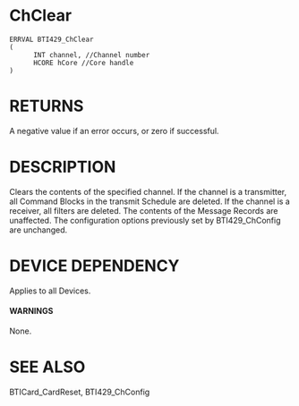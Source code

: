 # **ChClear**

```
ERRVAL BTI429_ChClear
(
      INT channel, //Channel number
      HCORE hCore //Core handle
)
```
# **RETURNS**

A negative value if an error occurs, or zero if successful.

# **DESCRIPTION**

Clears the contents of the specified channel. If the channel is a transmitter, all Command Blocks in the transmit Schedule are deleted. If the channel is a receiver, all filters are deleted. The contents of the Message Records are unaffected. The configuration options previously set by BTI429\_ChConfig are unchanged.

# **DEVICE DEPENDENCY**

Applies to all Devices.

#### **WARNINGS**

None.

# **SEE ALSO**

BTICard\_CardReset, BTI429\_ChConfig